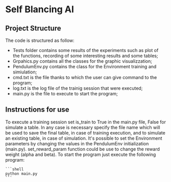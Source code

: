 # Self Blancing AI
## Project Structure
  The code is structured as follow:
  - Tests folder contains some results of the experiments such as plot of the functions, recording of some interesting results and some tables;
  - Grpahics.py contains all the classes for the graphic visualizzation;
  - PendulumEnv.py contains the class for the Environment training and simiulation;
  - cmd.txt is the file thanks to which the user can give command to the program;
  - log.txt is the log file of the trainig session that were executed;
  - main.py is the file to execute to start the program;
## Instructions for use
  To execute a training session set is_train to True in the main.py file, False for simulate a table.
  In any case is necessary specify the file name which will be used to save the final table, in case of training execution, and to simulate an existing table, in case of simulation.
  It's possible to set the Environment parameters by changing the values in the PendulumEnv initialization (main.py).
  set_reward_param function could be use to change the reward weight (alpha and beta).
  To start the program just execute the following program:
  
    ```shell
    python main.py
    ```

